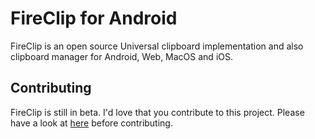 # FireClip for Android

FireClip is an open source Universal clipboard implementation and also clipboard manager for Android, Web, MacOS and iOS.

## Contributing

FireClip is still in beta.
I'd love that you contribute to this project. Please have a look at [here](CONTRIBUTING.md) before contributing.
